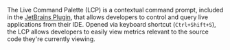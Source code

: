 The Live Command Palette (LCP) is a contextual command prompt, included in the [JetBrains Plugin](../tools/clients/jetbrains-plugin.md), that allows developers to control and query live applications from their IDE. Opened via keyboard shortcut (`Ctrl+Shift+S`), the LCP allows developers to easily view metrics relevant to the source code they're currently viewing.